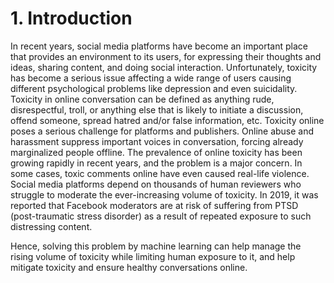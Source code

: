 # 1. Introduction
In recent years, social media platforms have become an important place that provides an environment to its users, for expressing their thoughts and ideas, sharing content, and doing social interaction.
Unfortunately, toxicity has become a serious issue affecting a wide range of users causing different psychological problems like depression and even suicidality.
Toxicity in online conversation can be defined as anything rude, disrespectful, troll, or anything else that is likely to initiate a discussion, offend someone, spread hatred and/or false information, etc. Toxicity online poses a serious challenge for platforms and publishers. Online abuse and harassment suppress important voices in conversation, forcing already marginalized people offline.
The prevalence of online toxicity has been growing rapidly in recent years, and the problem is a major concern. In some cases, toxic comments online have even caused real-life violence.
Social media platforms depend on thousands of human reviewers who struggle to moderate the ever-increasing volume of toxicity. In 2019, it was reported that Facebook moderators are at risk of suffering from PTSD (post-traumatic stress disorder) as a result of repeated exposure to such distressing content.


Hence, solving this problem by machine learning can help manage the rising volume of toxicity while limiting human exposure to it, and help mitigate toxicity and ensure healthy conversations online.
